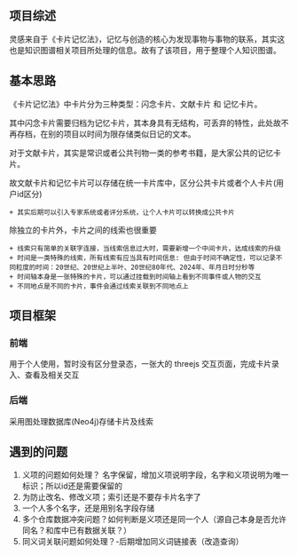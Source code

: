 ## 项目综述

灵感来自于《卡片记忆法》，记忆与创造的核心为发现事物与事物的联系，其实这也是知识图谱相关项目所处理的信息。故有了该项目，用于整理个人知识图谱。

## 基本思路

《卡片记忆法》中卡片分为三种类型：闪念卡片、文献卡片 和 记忆卡片。

其中闪念卡片需要归档为记忆卡片，其本身具有无结构，可丢弃的特性，此处故不再存档，在别的项目以时间为限存储类似日记的文本。

对于文献卡片，其实是常识或者公共刊物一类的参考书籍，是大家公共的记忆卡片。

故文献卡片和记忆卡片可以存储在统一卡片库中，区分公共卡片或者个人卡片(用户id区分)

    + 其实后期可以引入专家系统或者评分系统，让个人卡片可以转换成公共卡片

除独立的卡片外，卡片之间的线索也很重要

    + 线索只有简单的关联字连接，当线索信息过大时，需要新增一个中间卡片，达成线索的升级
    + 时间是一类特殊的线索，所有线索有应当具有时间信息: 但由于时间不确定性，可以记录不同粒度的时间：20世纪、20世纪上半叶、20世纪80年代、2024年、年月日时分秒等
    + 时间轴本身是一张特殊的卡片，可以通过挂载到时间轴上看到不同事件或人物的交互
    + 不同地点是不同的卡片，事件会通过线索关联到不同地点上

## 项目框架

### 前端

用于个人使用，暂时没有区分登录态，一张大的 threejs 交互页面，完成卡片录入、查看及相关交互

### 后端

采用图处理数据库(Neo4j)存储卡片及线索

## 遇到的问题

1. 义项的问题如何处理？ 名字保留，增加义项说明字段，名字和义项说明为唯一标识；所以id还是需要保留的
2. 为防止改名、修改义项；索引还是不要存卡片名字了
3. 一个人多个名字，还是用别名字段存储
4. 多个仓库数据冲突问题？如何判断是义项还是同一个人（源自己本身是否允许同名？和库中已有数据关联？）
5. 同义词关联问题如何处理？-后期增加同义词链接表（改造查询）